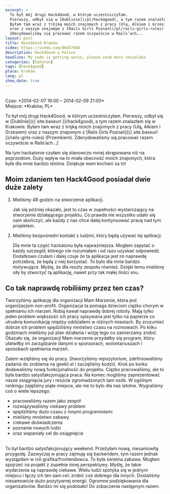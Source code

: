```yaml
---
excerpt: >
  To był mój drugi Hack4Good, w którym uczestniczyłam.
  Pierwszy, odbył się w [Dublinie](/pl/hack4good), a tym razem znalazłam się w Krakowie.
  Byłam tam wraz z trójką moich znajomych z pracy (Ulą, Alkiem i Grzesiem)
  oraz z naszym znajomym z [Rails Girls Poznań](/pl/rails-girls-rules) (Przemkiem).
  Zdecydowaliśmy się pracować razem oczywiście w Rails’ach...
layout: post
title: Hack4Good Kraków
video: https://vimeo.com/86457984
description: Hack4Good w Polsce
headline: My code is getting worse, please send more chocolate
categories: [hakaton]
tags: [hack4good]
place: Kraków
lang: pl
show_date: true
---
```


<br>
Czas: *2014-02-07 19:00 – 2014-02-09 21:00*<br>
Miejsce: *Kraków, PL*

To był mój drugi Hack4Good, w którym uczestniczyłam. Pierwszy, odbył się w [Dublinie]({{ site.baseurl }}/hack4good), a tym razem znalazłam się w Krakowie. Byłam tam wraz z trójką moich znajomych z pracy (Ulą, Alkiem i Grzesiem) oraz z naszym znajomym z [Rails Girls Poznań]({{ site.baseurl }}/rails-girls-rules) (Przemkiem). Zdecydowaliśmy się pracować razem oczywiście w Rails’ach. ;]

Na tym hackatonie czułam się stanowczo mniej skrępowana niż na poprzednim. Duży wpływ na to miała obecność moich znajomych, która była dla mnie bardzo istotna. Dziękuje wam kochani za to!

## Moim zdaniem ten Hack4Good posiadał dwie duże zalety

1. Mieliśmy 48 godzin na stworzenie aplikacji.

    Jak się później okazało, jest to czas w zupełności wystarczający na stworzenie działającego projektu. Co prawda nie wszystko udało się nam skończyć, ale każdy z nas chce dalej kontynuować pracę nad tym projektem.

2. Mieliśmy bezpośredni kontakt z ludźmi, który będą używać tej aplikacji.

    Dla mnie ta część hackatonu była najważniejsza. Mogłam zapytać o każdy szczegół, którego nie rozumiałam i od razu uzyskać odpowiedź. Dodatkowo czułam i dalej czuje że ta aplikacja jest im naprawdę potrzebna, że będą z niej korzystać. To było dla mnie bardzo motywujące. Myślę, że dla reszty zespołu również. Dzięki temu mieliśmy siły by stworzyć tą aplikację, nawet przy tak małej ilości snu.

## Co tak naprawdę robiliśmy przez ten czas?

Tworzyliśmy aplikację dla organizacji Mam Marzenie, która jest organizacjom non-profit. Organizacja ta pomaga dzieciom ciężko chorym w spełnianiu ich marzeń. Robią kawał naprawdę dobrej roboty. Mają tylko jeden problem większość ich pracy spisywana jest tylko na papierze co utrudnia komunikację między oddziałami w różnych miastach. By zrozumieć dobrze ich problem spędziliśmy mnóstwo czasu na rozmowach. Po kilku godzinach mieliśmy już plan działania i wizję tego co zamierzamy zrobić. Okazało się, że organizacji Mam marzenie przydałby się program, który ułatwiłby im zarządzanie danymi o sponsorach, wolontariuszach i sposobach spełnienia marzeń.

Zatem wzięliśmy się do pracy. Stworzyliśmy repozytorium, zdefiniowaliśmy zadania do zrobienia na geekli.st i zaczęliśmy kodzić. Krok po korku dodawaliśmy nową funkcjonalność do projektu. Ciężko pracowaliśmy, ale to była bardzo satysfakcjonująca praca. Na koniec mogliśmy zaprezentować nasze osiągnięcia jury i reszcie zgromadzonych tam osób. W ogólnym rankingu zajęliśmy piąte miejsce, ale nie to było dla nas istotne. Wygraliśmy coś o wiele lepszego:

- pracowaliśmy razem jako zespół
- rozwiązywaliśmy ciekawy problem
- spędziliśmy dużo czasu z innymi programistami
- mieliśmy mnóstwo zabawy
- ciekawe doświadczenia
- poznanie nowych ludzi
- oraz wspaniały cel do osiągnięcia

<br>
To był bardzo satysfakcjonujący weekend. Przeżyłam nową, niesamowitą przygodę. Zazwyczaj w pracy zajmuję się backendem, tym razem jednak wystąpiłam w roli grafika/frontendowca. To była świetna zabawa. Mogłam spojrzeć na projekt z zupełnie innej perspektywy. Myślę, że takie wydarzenia są naprawdę ciekawe. Wielu ludzi spotyka się w jednym miejscu i łączy ich ten sam cel: zrobić coś dobrego dla innych. Dostaliśmy niesamowicie dużo pozytywnej energii. Ogromne podziękowania dla organizatorów. Bardzo mi się podobało! Do zobaczenia następnym razem.
